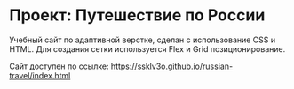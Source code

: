 # Проект: Путешествие по России

Учебный сайт по адаптивной верстке, сделан с использование CSS и HTML. Для создания сетки используется Flex и Grid позиционирование. 

Сайт доступен по ссылке: https://ssklv3o.github.io/russian-travel/index.html